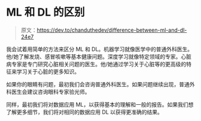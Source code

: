 # ML 和 DL 的区别

> 原文：<https://dev.to/chanduthedev/difference-between-ml-and-dl-24e7>

我会试着用简单的方法来区分 ML 和 DL。机器学习就像医学中的普通外科医生。他/她了解发烧、感冒咳嗽等基本健康问题。深度学习就像特定领域的专家。心脏病专家是专门研究心脏相关问题的医生。他/她通过学习关于心脏等的更高级的特征来学习关于心脏的更多知识。

如果你的眼睛有问题，最初我们会咨询普通外科医生。如果问题继续出现，普通外科医生会建议咨询眼科专家验光师。

同样，最初我们将对数据应用 ML，以获得基本的理解和一般的报告。如果我们想了解更多细节，我们将对相同的数据应用 DL 以获得更准确的结果。